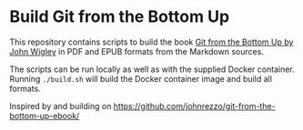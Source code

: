 # Build Git from the Bottom Up

This repository contains scripts to build the book [Git from the Bottom Up by John Wigley](https://github.com/jwiegley/git-from-the-bottom-up) in PDF and EPUB formats from the Markdown sources.

The scripts can be run locally as well as with the supplied Docker container. Running `./build.sh` will build the Docker container image and build all formats.

Inspired by and building on https://github.com/johnrezzo/git-from-the-bottom-up-ebook/

